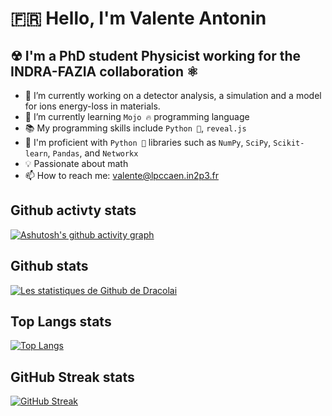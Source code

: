 # 🇫🇷 Hello, I'm Valente Antonin 

## ☢ I'm a PhD student Physicist working for the INDRA-FAZIA collaboration ⚛ 

- 🔭 I’m currently working on a detector analysis, a simulation and a model for ions energy-loss in materials.
- 🌱 I’m currently learning `Mojo 🔥` programming language
- 📚 My programming skills include `Python 🐍`, `reveal.js`
- 🧪 I'm proficient with `Python 🐍` libraries such as `NumPy`, `SciPy`, `Scikit-learn`, `Pandas`, and `Networkx`
- 💡 Passionate about math
- 📫 How to reach me: valente@lpccaen.in2p3.fr

## Github activty stats 

[![Ashutosh's github activity graph](https://github-readme-activity-graph.vercel.app/graph?username=Dracolai&theme=github-compact)](https://github.com/Dracolai/github-readme-activity-graph)


## Github stats

[![Les statistiques de Github de Dracolai](https://github-readme-stats.vercel.app/api?username=Dracolai&show_icons=true&theme=github-compact)](https://github.com/votre_nom_utilisateur/github-readme-stats)

## Top Langs stats

[![Top Langs](https://github-readme-stats.vercel.app/api/top-langs/?username=Dracolai&layout=compact&theme=github-compact)](https://github.com/your_username/github-readme-stats)

## GitHub Streak stats
[![GitHub Streak](https://github-readme-streak-stats.herokuapp.com/?user=your_username&theme=github-compact)](https://github.com/Dracolai/github-readme-streak-stats)
